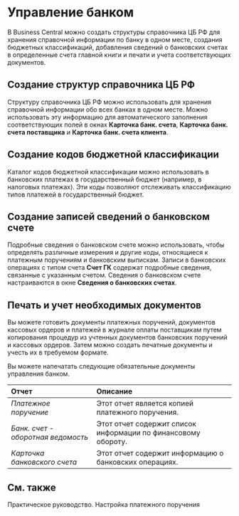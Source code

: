 # Управление банком						 

В Business Central можно создать структуры справочника ЦБ РФ для хранения справочной информации по банку в одном месте, создания бюджетных классификаций, добавления сведений о банковских счетах в определенные счета главной книги и печати и учета соответствующих документов.

 

## Создание структур справочника ЦБ РФ

 

Структуру справочника ЦБ РФ можно использовать для хранения справочной информации обо всех банках в одном месте. Можно использовать эту информацию для автоматического заполнения соответствующих полей в окнах **Карточка банк. счета**, **Карточка банк. счета поставщика** и **Карточка банк. счета клиента**.

 

## Создание кодов бюджетной классификации

 

Каталог кодов бюджетной классификации можно использовать в банковских платежах в государственный бюджет (например, в налоговых платежах). Эти коды позволяют отслеживать классификацию типов платежей в государственный бюджет.

 

## Создание записей сведений о банковском счете

 

Подробные сведения о банковском счете можно использовать, чтобы определять различные измерения и другие коды, относящиеся к платежным поручениям и банковским выпискам. Записи в банковских операциях с типом счета **Счет ГК** содержат подробные сведения, связанные с указанным счетом. Сведения о банковском счете настраиваются в окне **Сведения о банковских счетах**.

 

## Печать и учет необходимых документов

 

Вы можете готовить документы платежных поручений, документов кассовых ордеров и платежей в журнале оплаты поставщикам путем копирования процедур из учтенных документов банковских поручений и кассовых ордеров. Затем можно создать печатные документы и учесть их в требуемом формате.

 

Вы можете напечатать следующие обязательные документы управления банком.

 

| Отчет                              | Описание                                                     |
| :--------------------------------- | :----------------------------------------------------------- |
| *Платежное поручение*              | Этот отчет является копией платежного поручения.             |
| *Банк. счет - оборотная ведомость* | Этот отчет содержит список информации по финансовому обороту. |
| *Карточка банковского счета*       | Этот отчет содержит информацию о банковских операциях.       |

 

## См. также

 Практическое руководство. Настройка платежного поручения